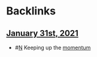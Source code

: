 
# Backlinks
## [January 31st, 2021](<January 31st, 2021.md>)
- #[N](<N.md>) Keeping up the [momentum](<momentum.md>)

